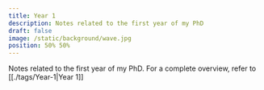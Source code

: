 ```yaml
---
title: Year 1
description: Notes related to the first year of my PhD
draft: false
image: /static/background/wave.jpg
position: 50% 50%
---
```


Notes related to the first year of my PhD.
For a complete overview, refer to [[./tags/Year-1|Year 1]]
